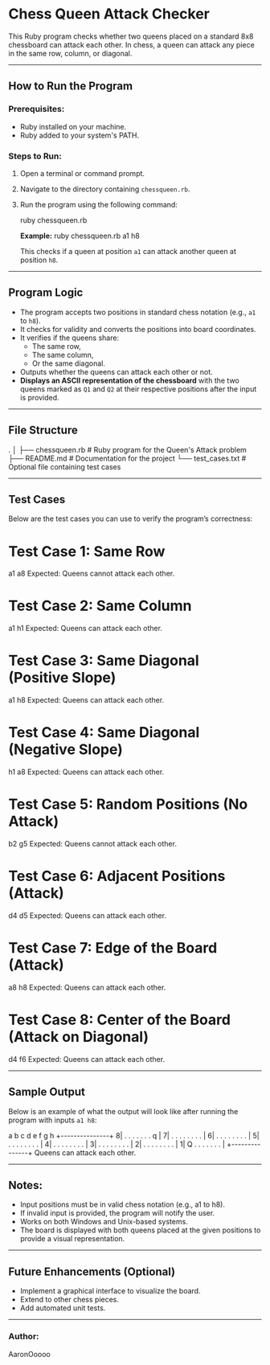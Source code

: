 # Chess Queen Attack Checker

This Ruby program checks whether two queens placed on a standard 8x8 chessboard can attack each other. In chess, a queen can attack any piece in the same row, column, or diagonal.

---

## **How to Run the Program**

### **Prerequisites:**
- Ruby installed on your machine.
- Ruby added to your system's PATH.

### **Steps to Run:**
1. Open a terminal or command prompt.
2. Navigate to the directory containing `chessqueen.rb`.
3. Run the program using the following command:

   ruby chessqueen.rb <position1> <position2>

   **Example:**
   ruby chessqueen.rb a1 h8

   This checks if a queen at position `a1` can attack another queen at position `h8`.

---

## **Program Logic**

- The program accepts two positions in standard chess notation (e.g., `a1` to `h8`).
- It checks for validity and converts the positions into board coordinates.
- It verifies if the queens share:
  - The same row,
  - The same column,
  - Or the same diagonal.
- Outputs whether the queens can attack each other or not.
- **Displays an ASCII representation of the chessboard** with the two queens marked as `Q1` and `Q2` at their respective positions after the input is provided.

---

## **File Structure**

.
│
├── chessqueen.rb       # Ruby program for the Queen's Attack problem
├── README.md           # Documentation for the project
└── test_cases.txt      # Optional file containing test cases

---

## **Test Cases**

Below are the test cases you can use to verify the program’s correctness:

# Test Case 1: Same Row
a1 a8
Expected: Queens cannot attack each other.

# Test Case 2: Same Column
a1 h1
Expected: Queens can attack each other.

# Test Case 3: Same Diagonal (Positive Slope)
a1 h8
Expected: Queens can attack each other.

# Test Case 4: Same Diagonal (Negative Slope)
h1 a8
Expected: Queens can attack each other.

# Test Case 5: Random Positions (No Attack)
b2 g5
Expected: Queens cannot attack each other.

# Test Case 6: Adjacent Positions (Attack)
d4 d5
Expected: Queens can attack each other.

# Test Case 7: Edge of the Board (Attack)
a8 h8
Expected: Queens can attack each other.

# Test Case 8: Center of the Board (Attack on Diagonal)
d4 f6
Expected: Queens can attack each other.

---

## **Sample Output**

Below is an example of what the output will look like after running the program with inputs `a1 h8`:

  a b c d e f g h
 +---------------+
8| . . . . . . . q |
7| . . . . . . . . |
6| . . . . . . . . |
5| . . . . . . . . |
4| . . . . . . . . |
3| . . . . . . . . |
2| . . . . . . . . |
1| Q . . . . . . . |
 +---------------+
Queens can attack each other.

---

## **Notes:**
- Input positions must be in valid chess notation (e.g., a1 to h8).
- If invalid input is provided, the program will notify the user.
- Works on both Windows and Unix-based systems.
- The board is displayed with both queens placed at the given positions to provide a visual representation.

---

## **Future Enhancements (Optional)**
- Implement a graphical interface to visualize the board.
- Extend to other chess pieces.
- Add automated unit tests.

---

### **Author:**
AaronOoooo
